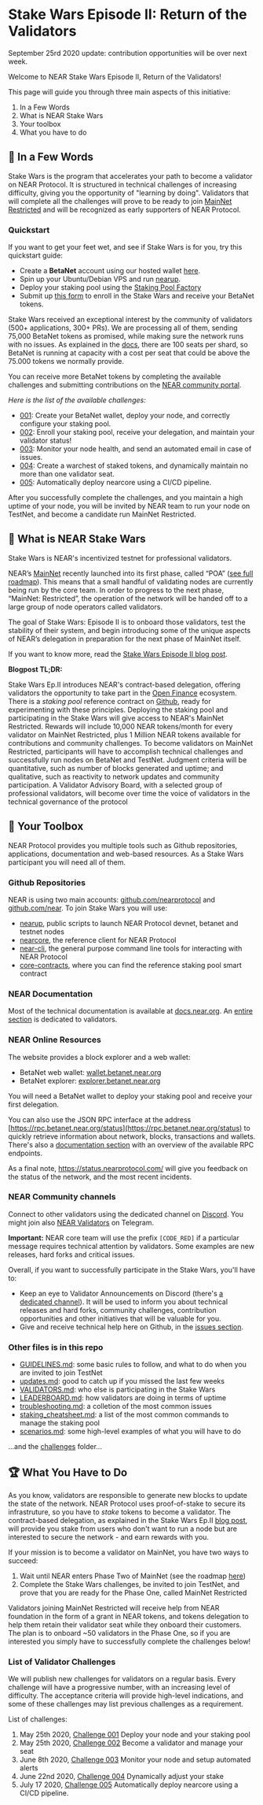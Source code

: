# Stake Wars Episode II: Return of the Validators
September 25rd 2020 update: contribution opportunities will be over next week.

Welcome to NEAR Stake Wars Episode II, Return of the Validators!

This page will guide you through three main aspects of this initiative:
1. In a Few Words
2. What is NEAR Stake Wars
3. Your toolbox
4. What you have to do

## :information_desk_person: In a Few Words

Stake Wars is the program that accelerates your path to become a validator on NEAR Protocol. It is structured in technical challenges of increasing difficulty, giving you the opportunity of "learning by doing". Validators that will complete all the challenges will prove to be ready to join [MainNet Restricted](https://near.org/blog/near-mainnet-genesis/) and will be recognized as early supporters of NEAR Protocol.

### Quickstart
If you want to get your feet wet, and see if Stake Wars is for you, try this quickstart guide:
- Create a **BetaNet** account using our hosted wallet [here](https://wallet.betanet.near.org).
- Spin up your Ubuntu/Debian VPS and run [nearup](https://github.com/near/nearup).
- Deploy your staking pool using the [Staking Pool Factory](https://near-examples.github.io/staking-pool-factory/)
- Submit up [this form](https://nearprotocol1001.typeform.com/to/TvvOMf) to enroll in the Stake Wars and receive your BetaNet tokens.

Stake Wars received an exceptional interest by the community of validators (500+ applications, 300+ PRs). We are processing all of them, sending 75,000 BetaNet tokens as promised, while making sure the network runs with no issues. As explained in the [docs](https://docs.near.org/docs/validator/economics), there are 100 seats per shard, so BetaNet is running at capacity with a cost per seat that could be above the 75.000 tokens we normally provide.

You can receive more BetaNet tokens by completing the available challenges and submitting contributions on the [NEAR community portal](https://portal.near.org/topic/validator).

_Here is the list of the available challenges:_
* [001](challenges/challenge001.md): Create your BetaNet wallet, deploy your node, and correctly configure your staking pool.
* [002](challenges/challenge002.md): Enroll your staking pool, receive your delegation, and maintain your validator status!
* [003](challenges/challenge003.md): Monitor your node health, and send an automated email in case of issues.
* [004](challenges/challenge004.md): Create a warchest of staked tokens, and dynamically maintain no more than one validator seat.
* [005](challenges/challenge005.md): Automatically deploy nearcore using a CI/CD pipeline.

After you successfully complete the challenges, and you maintain a high uptime of your node, you will be invited by NEAR team to run your node on TestNet, and become a candidate run MainNet Restricted.


## :rocket: What is NEAR Stake Wars

Stake Wars is NEAR's incentivized testnet for professional validators.

NEAR’s [MainNet](https://explorer.near.org/) recently launched into its first phase, called “POA” ([see full roadmap](https://near.org/blog/mainnet-roadmap/)). This means that a small handful of validating nodes are currently being run by the core team. In order to progress to the next phase, “MainNet: Restricted”, the operation of the network will be handed off to a large group of node operators called validators. 

The goal of Stake Wars: Episode II is to onboard those validators, test the stability of their system, and begin introducing some of the unique aspects of NEAR’s delegation in preparation for the next phase of MainNet itself.

If you want to know more, read the [Stake Wars Episode II blog post](https://near.org/blog/stake-wars-episode-ii/).

**Blogpost TL;DR:**

Stake Wars Ep.II introduces NEAR's contract-based delegation, offering validators the opportunity to take part in the [Open Finance](https://near.org/blog/the-evolution-of-the-open-web/) ecosystem. There is a _staking pool_ reference contract on [Github](https://github.com/near/core-contracts), ready for experimenting with these principles. Deploying the staking pool and participating in the Stake Wars will give access to NEAR's MainNet Restricted. Rewards will include 10,000 NEAR tokens/month for every validator on MainNet Restricted, plus 1 Million NEAR tokens available for contributions and community challenges. To become validators on MainNet Restricted, participants will have to accomplish technical challenges and successfully run nodes on BetaNet and TestNet. Judgment criteria will be quantitative, such as number of blocks generated and uptime; and qualitative, such as reactivity to network updates and community participation.
A Validator Advisory Board, with a selected group of professional validators, will become over time the voice of validators in the technical governance of the protocol


## :wrench: Your Toolbox

NEAR Protocol provides you multiple tools such as Github repositories,  applications, documentation and web-based resources. As a Stake Wars participant you will need all of them.

### Github Repositories
NEAR is using two main accounts: [github.com/nearprotocol](https://github.com/nearprotocol) and [github.com/near](https://github.com/near).
To join Stake Wars you will use:
- [nearup](https://github.com/near/nearup), public scripts to launch NEAR Protocol devnet, betanet and testnet nodes
- [nearcore](https://github.com/nearprotocol/nearcore), the reference client for NEAR Protocol
- [near-cli](https://github.com/near/near-cli), the general purpose command line tools for interacting with NEAR Protocol
- [core-contracts](https://github.com/near/core-contracts), where you can find the reference staking pool smart contract

### NEAR Documentation
Most of the technical documentation is available at [docs.near.org](https://docs.near.org). An [entire section](https://docs.near.org/docs/validator/staking-overview) is dedicated to validators.

### NEAR Online Resources
The website provides a block explorer and a web wallet:
- BetaNet web wallet: [wallet.betanet.near.org](https://wallet.betanet.near.org)
- BetaNet explorer: [explorer.betanet.near.org](https://explorer.betanet.near.org/)

You will need a BetaNet wallet to deploy your staking pool and receive your first delegation.

You can also use the JSON RPC interface at the address [https://rpc.betanet.near.org/status](https://rpc.betanet.near.org/status) to quickly retrieve information about network, blocks, transactions and wallets. There's also a [documentation section](https://docs.near.org/docs/interaction/rpc) with an overview of the available RPC endpoints.

As a final note, https://status.nearprotocol.com/ will give you feedback on the status of the network, and the most recent incidents.

### NEAR Community channels
Connect to other validators using the dedicated channel on [Discord](https://near.ai/validator-chat). You might join also [NEAR Validators](https://t.me/near_validators) on Telegram.

**Important:** NEAR core team will use the prefix `[CODE_RED]` if a particular message requires technical attention by validators. Some examples are new releases, hard forks and critical issues.

Overall, if you want to successfully participate in the Stake Wars, you'll have to:
- Keep an eye to Validator Announcements on Discord (there's [a dedicated channel](https://discord.gg/xsrHaCb)). It will be used to inform you about technical releases and hard forks, community challenges, contribution opportunities and other initiatives that will be valuable for you.
- Give and receive technical help here on Github, in the [issues section](https://github.com/nearprotocol/stakewars/issues).

### Other files is in this repo
* [GUIDELINES.md](GUIDELINES.md): some basic rules to follow, and what to do when you are invited to join TestNet
* [updates.md](updates.md): good to catch up if you missed the last few weeks
* [VALIDATORS.md](VALIDATORS.md): who else is participating in the Stake Wars
* [LEADERBOARD.md](LEADERBOARD.md): how validators are doing in terms of uptime
* [troubleshooting.md](troubleshooting.md): a colletion of the most common issues
* [staking_cheatsheet.md](staking_cheatsheet.md): a list of the most common commands to manage the staking pool
* [scenarios.md](scenarios.md): some high-level examples of what you will have to do

...and the [challenges](challenges/) folder...


## :trophy: What You Have to Do

As you know, validators are responsible to generate new blocks to update the state of the network. NEAR Protocol uses proof-of-stake to secure its infrastruture, so you have to _stake_ tokens to become a validator. The contract-based delegation, as explained in the Stake Wars Ep.II [blog post](https://near.org/blog/stake-wars-episode-ii/), will provide you stake from users who don't want to run a node but are interested to secure the network - and earn rewards with you.

If your mission is to become a validator on MainNet, you have two ways to succeed:
1. Wait until NEAR enters Phase Two of MainNet (see the roadmap [here](https://near.org/blog/mainnet-roadmap/))
2. Complete the Stake Wars challenges, be invited to join TestNet, and prove that you are ready for the Phase One, called MainNet Restricted

Validators joining MainNet Restricted will receive help from NEAR foundation in the form of a grant in NEAR tokens, and tokens delegation to help them retain their validator seat while they onboard their customers.
The plan is to onboard \~50 validators in the Phase One, so if you are interested you simply have to successfully complete the challenges below!

### List of Validator Challenges
We will publish new challenges for validators on a regular basis. Every challenge will have a progressive number, with an increasing level of difficulty. The acceptance criteria will provide high-level indications, and some of these challenges may list previous challenges as a requirement.

List of challenges:

1. May 25th 2020, [Challenge 001](challenges/challenge001.md)
  Deploy your node and your staking pool
2. May 25th 2020, [Challenge 002](challenges/challenge002.md)
  Become a validator and manage your seat
3. June 8th 2020, [Challenge 003](challenges/challenge003.md)
  Monitor your node and setup automated alerts
4. June 22nd 2020, [Challenge 004](challenges/challenge004.md)
  Dynamically adjust your stake
5. July 17 2020, [Challenge 005](challenges/challenge005.md)
  Automatically deploy nearcore using a CI/CD pipeline.
